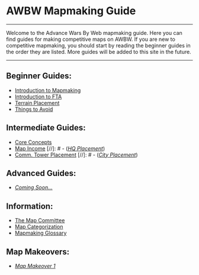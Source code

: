 # AWBW Mapmaking Guide

___

Welcome to the Advance Wars By Web mapmaking guide. Here you can find guides for making competitive maps on AWBW. If you are new to competitive mapmaking, you should start by reading the beginner guides in the order they are listed. More guides will be added to this site in the future.

___

## Beginner Guides:

- [Introduction to Mapmaking](beginner/introduction_to_mapmaking.md#content)
- [Introduction to FTA](beginner/introduction_to_fta.md#content)
- [Terrain Placement](beginner/terrain_placement.md#content)
- [Things to Avoid](beginner/things_to_avoid.md#content)

## Intermediate Guides:

- [Core Concepts](intermediate/core_concepts.md#content)
- [Map Income](intermediate/map_income.md#content)
[//]: # - ([*HQ Placement*](intermediate/hq_placement.md#content))
- [Comm. Tower Placement](intermediate/comm_tower_placement.md#content)
[//]: # - ([*City Placement*](intermediate/city_placement.md#content))

## Advanced Guides:

- [*Coming Soon...*]()

## Information:

- [The Map Committee](information/the_map_committee.md#content)
- [Map Categorization](information/map_categorization.md#content)
- [Mapmaking Glossary](information/mapmaking_glossary.md#content)

## Map Makeovers:

- [*Map Makeover 1*](makeovers/map_makeover_1.md#content)
